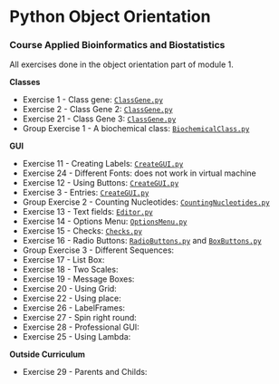 # Python Object Orientation
### Course Applied Bioinformatics and Biostatistics
All exercises done in the object orientation part of module 1.

**Classes**
* Exercise 1 - Class gene: [`ClassGene.py`](https://github.com/rominafernandez/Python_Object_Orientation/blob/master/ClassGene.py)
* Exercise 2 - Class Gene 2: [`ClassGene.py`](https://github.com/rominafernandez/Python_Object_Orientation/blob/master/ClassGene.py)
* Exercise 21 - Class Gene 3: [`ClassGene.py`](https://github.com/rominafernandez/Python_Object_Orientation/blob/master/ClassGene.py)
* Group Exercise 1 - A biochemical class: [`BiochemicalClass.py`](https://github.com/rominafernandez/Python_Object_Orientation/blob/master/BiochemicalClass.py)

**GUI**
* Exercise 11 - Creating Labels: [`CreateGUI.py`](https://github.com/rominafernandez/Python_Object_Orientation/blob/master/CreateGUI.py)
* Exercise 24 - Different Fonts: does not work in virtual machine
* Exercise 12 - Using Buttons: [`CreateGUI.py`](https://github.com/rominafernandez/Python_Object_Orientation/blob/master/CreateGUI.py)
* Exercise 3 - Entries: [`CreateGUI.py`](https://github.com/rominafernandez/Python_Object_Orientation/blob/master/CreateGUI.py)
* Group Exercise 2 - Counting Nucleotides: [`CountingNucleotides.py`](https://github.com/rominafernandez/Python_Object_Orientation/blob/master/CountingNucleotides.py)
* Exercise 13 - Text fields: [`Editor.py`](https://github.com/rominafernandez/Python_Object_Orientation/blob/master/Editor.py)
* Exercise 14 - Options Menu: [`OptionsMenu.py`](https://github.com/rominafernandez/Python_Object_Orientation/blob/master/OptionsMenu.py)
* Exercise 15 - Checks: [`Checks.py`](https://github.com/rominafernandez/Python_Object_Orientation/blob/master/Checks.py)
* Exercise 16 - Radio Buttons: [`RadioButtons.py`](https://github.com/rominafernandez/Python_Object_Orientation/blob/master/RadioButtons.py) and  [`BoxButtons.py`](https://github.com/rominafernandez/Python_Object_Orientation/blob/master/BoxButtons.py)
* Group Exercise 3 - Different Sequences:
* Exercise 17 - List Box:
* Exercise 18 - Two Scales:
* Exercise 19 - Message Boxes:
* Exercise 20 - Using Grid:
* Exercise 22 - Using place:
* Exercise 26 - LabelFrames:
* Exercise 27 - Spin right round:
* Exercise 28 - Professional GUI:
* Exercise 25 - Using Lambda:

**Outside Curriculum**
* Exercise 29 - Parents and Childs:
